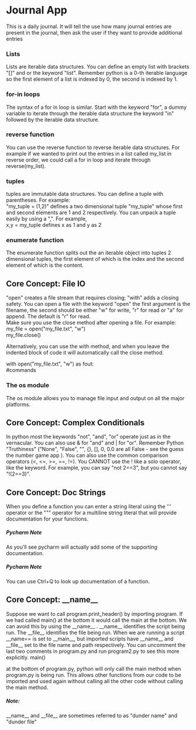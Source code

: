 # Journal App
This is a daily journal. It will tell the use how many journal entries are present in the journal, then ask the user if they want to provide additional entries


### Lists
Lists are iterable data structures. You can define an empty list with brackets "[]" and or the keyword "list".
Remember python is a 0-th iterable language so the first element of a list is indexed by 0, the second is indexed by 1.

### for-in loops
The syntax of a for in loop is similar. Start with the keyword "for", a dummy variable to iterate through the iterable data structure the keyword "in"  followed by the iterable data structure.


### reverse function
You can use the reverse function to reverse iterable data structures. For example if we wanted to print out the entries in a list called my_list in reverse order, we could call a for in loop and iterate through reverse(my_list).

### tuples
tuples are immutable data structures. You can define a tuple with parentheses. For example:   
"my_tuple = (1,2)" defines a two dimensional tuple "my_tuple" whose first and second elements are 1 and 2 respectively. You can unpack a tuple easily by using a ",". For example,    
x,y = my_tuple defines x as 1 and y as 2

### enumerate function
The enumerate function splits out the an iterable object into tuples 2 dimensional tuples, the first element of which is the index and the second element of which is the content.
 
## Core Concept: File IO 
"open" creates a file stream that requires closing; "with" adds a closing safety.
You can open a file with the keyword "open" the first argument is the filename, the second should be either "w" for write, "r" for read or "a" for append. The default is "r" for read.      
Make sure you use the close method after opening a file. For example:   
my_file = open("my_file.txt", "w")   
my_file.close()

Alternatively, you can use  the with method, and when you leave the indented block of code it will automatically call the close method.

with open("my_file.txt", "w") as fout:    
     #commands


### The os module
The os module allows you to manage file input and output on all the major platforms.

## Core Concept: Complex Conditionals
In python most the keywords "not", "and", "or" operate just as in the vernacular. You can also use & for "and" and | for "or".
Remember Python "Truthiness" ("None", "False", "", {}, [], 0, 0.0 are all False - see the guess the number game app ).
You can also use the common comparison operators (<, <=, >=, ==, !=). You CANNOT use the ! like a solo operator, like the keyword. For example, you can say "not 2==3", but you cannot say "!(2==3)". 

## Core Concept: Doc Strings
When you define a function you can enter a string literal using the ''' operator or the """ operator for a multiline string literal that will provide documentation for your functions. 

##### Pycharm Note
As you'll see pycharm will actually add some of the supporting documentation. 
##### Pycharm Note
You can use Ctrl+Q to look up documentation of a function.


## Core Concept: \_\_name__
Suppose we want to call program.print_header() by importing program. If we had called main() at the bottom it would call the main at the bottom. 
We can avoid this by using the \_\_name__ . \_\_name__  identifies the script being run. 
The \_\_file__ identifies the file being run. When we are running a script \_\_name== is set to \_\_main__, but imported scripts have \_\_name__ and \_\_file__ set to the file name and path respectively. You can uncomment the last two comments in program.py and run program2.py to see this more explicitly. 
main()

at the bottom of program.py, python will only call the main method when program.py is being run. This allows other functions from our code to be imported and used again without calling all the other code without calling the main method.

##### Note:
\_\_name__ and \_\_file__ are sometimes referred to as "dunder name" and "dunder file"


